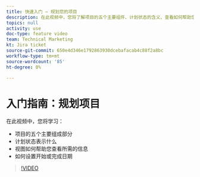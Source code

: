 ```yaml
---
title: 快速入门 — 规划您的项目
description: 在此视频中，您将了解项目的五个主要组件、计划状态的含义、查看如何帮助您查看所需信息以及如何设置开始或完成日期。
topics: null
activity: use
doc-type: feature video
team: Technical Marketing
kt: Jira ticket
source-git-commit: 650e4d346e1792863930dcebafacab4c88f2a8bc
workflow-type: tm+mt
source-wordcount: '85'
ht-degree: 0%

---
```


# 入门指南：规划项目

在此视频中，您将学习：

* 项目的五个主要组成部分
* 计划状态表示什么
* 视图如何帮助您查看所需的信息
* 如何设置开始或完成日期

>[!VIDEO](https://video.tv.adobe.com/v/335086/?quality=12&learn=on)